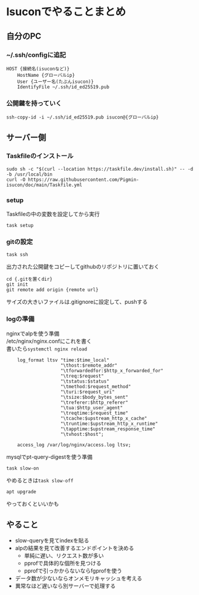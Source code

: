 # Isuconでやることまとめ

## 自分のPC

### ~/.ssh/configに追記
```
HOST {接続名(isuconなど)}
    HostName {グローバルip}
    User {ユーザー名(たぶんisucon)}
    IdentifyFile ~/.ssh/id_ed25519.pub
```

### 公開鍵を持っていく
```
ssh-copy-id -i ~/.ssh/id_ed25519.pub isucon@{グローバルip}
```


## サーバー側

### Taskfileのインストール
```
sudo sh -c "$(curl --location https://taskfile.dev/install.sh)" -- -d -b /usr/local/bin
curl -O https://raw.githubusercontent.com/Pigmin-isucon/doc/main/Taskfile.yml
```

### setup
Taskfileの中の変数を設定してから実行
```
task setup
```

### gitの設定
```
task ssh
```
出力された公開鍵をコピーしてgithubのリポジトリに置いておく
```
cd {.gitを置くdir}
git init
git remote add origin {remote url}
```
サイズの大きいファイルは.gitignoreに設定して、pushする

### logの準備
nginxでalpを使う準備  
/etc/nginx/nginx.confにこれを書く  
書いたら`systemctl nginx reload`
```
    log_format ltsv "time:$time_local"  
                    "\thost:$remote_addr"  
                    "\tforwardedfor:$http_x_forwarded_for"  
                    "\treq:$request" 
                    "\tstatus:$status" 
                    "\tmethod:$request_method" 
                    "\turi:$request_uri" 
                    "\tsize:$body_bytes_sent" 
                    "\treferer:$http_referer" 
                    "\tua:$http_user_agent" 
                    "\treqtime:$request_time" 
                    "\tcache:$upstream_http_x_cache" 
                    "\truntime:$upstream_http_x_runtime" 
                    "\tapptime:$upstream_response_time" 
                    "\tvhost:$host"; 
    
    access_log /var/log/nginx/access.log ltsv; 
```

mysqlでpt-query-digestを使う準備
```
task slow-on
```
やめるときは`task slow-off`

```
apt upgrade
```
やっておくといいかも

## やること
- slow-queryを見てindexを貼る
- alpの結果を見て改善するエンドポイントを決める
    - 単純に遅い、リクエスト数が多い
    - pprofで具体的な個所を見つける
    - pprofで引っかからないならfgprofを使う
- データ数が少ないならオンメモリキャッシュを考える
- 異常なほど遅いなら別サーバーで処理する

